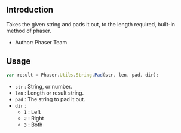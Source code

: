## Introduction

Takes the given string and pads it out, to the length required, built-in method of phaser.

- Author: Phaser Team

## Usage

```javascript
var result = Phaser.Utils.String.Pad(str, len, pad, dir);
```

- `str` : String, or number.
- `len` : Length or result string.
- `pad` : The string to pad it out.
- `dir` : 
    - `1` : Left
    - `2` : Right
    - `3` : Both
